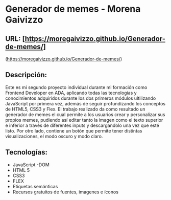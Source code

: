 # Generador de memes - Morena Gaivizzo

## URL: [https://moregaivizzo.github.io/Generador-de-memes/]
(https://moregaivizzo.github.io/Generador-de-memes/)

## Descripción: 
Este es mi segundo proyecto individual durante mi formación como Frontend Developer en ADA, aplicando todas las tecnologías y conocimientos adquiridos durante los dos primeros módulos ultilizando JavaScript por primera vez, además de seguir profundizando los conceptos de HTML5, CSS3 y Flex.
El trabajo realizado da como resultado un generador de memes el cual permite a los usuarios crear y personalizar sus propios memes, pudiendo así editar tanto la imagen como el texto superior e inferior a través de diferentes inputs y descargandolo una vez que esté listo. Por otro lado, contiene un botón que permite tener distintas visualizaciones, el modo oscuro y modo claro. 



## Tecnologías:
- JavaScript
    -DOM
- HTML 5
- CSS3
- FLEX
- Etiquetas semánticas
- Recursos gratuitos de fuentes, imagenes e íconos 